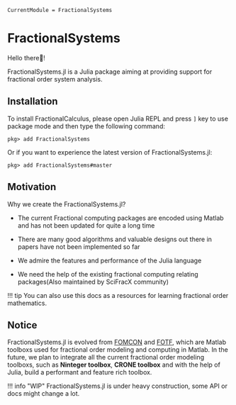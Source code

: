 ```@meta
CurrentModule = FractionalSystems
```

# FractionalSystems

Hello there👋!

FractionalSystems.jl is a Julia package aiming at providing support for fractional order system analysis.

## Installation

To install FractionalCalculus, please open Julia REPL and press ```]``` key to use package mode and then type the following command:

```julia-repl
pkg> add FractionalSystems
```

Or if you want to experience the latest version of FractionalSystems.jl:

```julia-repl
pkg> add FractionalSystems#master
```

## Motivation

Why we create the FractionalSystems.jl?

* The current Fractional computing packages are encoded using Matlab and has not been updated for quite a long time

* There are many good algorithms and valuable designs out there in papers have not been implemented so far

* We admire the features and performance of the Julia language

* We need the help of the existing fractional computing relating packages(Also maintained by SciFracX community)

!!! tip
    You can also use this docs as a resources for learning fractional order mathematics.

## Notice

FractionalSystems.jl is evolved from [FOMCON](https://fomcon.net/) and [FOTF](https://www.mathworks.com/matlabcentral/fileexchange/60874-fotf-toolbox), which are Matlab toolboxs used for fractional order modeling and computing in Matlab. In the future, we plan to integrate all the current fractional order modeling toolboxs, such as **Ninteger toolbox**, **CRONE toolbox** and with the help of Julia, build a performant and feature rich toolbox.

!!! info "WIP"
    FractionalSystems.jl is under heavy construction, some API or docs might change a lot.